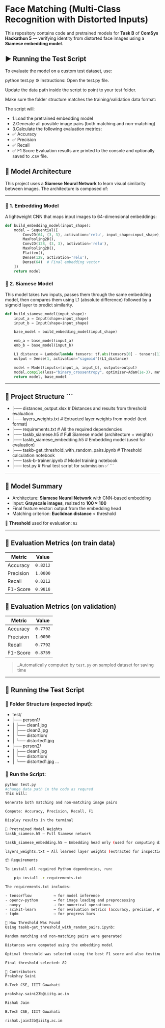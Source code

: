 #  Face Matching (Multi-Class Recognition with Distorted Inputs)

This repository contains code and pretrained models for **Task B** of **ComSys Hackathon 5** — verifying identity from distorted face images using a **Siamese embedding model**.

## ▶️ Running the Test Script
To evaluate the model on a custom test dataset, use:

python test.py
⚙️ Instructions:
Open the test.py file.

Update the data path inside the script to point to your test folder.

Make sure the folder structure matches the training/validation data format:

The script will:
- 1.Load the pretrained embedding model
- 2.Generate all possible image pairs (both matching and non-matching)
- 3.Calculate the following evaluation metrics:
- ✅ Accuracy
- ✅ Precision
- ✅ Recall
- ✅ F1 Score
Evaluation results are printed to the console and optionally saved to .csv  file.

## 🧠 Model Architecture

This project uses a **Siamese Neural Network** to learn visual similarity between images. The architecture is composed of:

---

### 🔹 1. Embedding Model

A lightweight CNN that maps input images to 64-dimensional embeddings:

```python
def build_embedding_model(input_shape):
    model = Sequential([
        Conv2D(64, (3, 3), activation='relu', input_shape=input_shape),
        MaxPooling2D(),
        Conv2D(128, (3, 3), activation='relu'),
        MaxPooling2D(),
        Flatten(),
        Dense(128, activation='relu'),
        Dense(64)  # Final embedding vector
    ])
    return model
```

### 🔹 2. Siamese Model

This model takes two inputs, passes them through the same embedding model, then compares them using L1 (absolute difference) followed by a sigmoid layer to predict similarity.

```python
def build_siamese_model(input_shape):
    input_a = Input(shape=input_shape)
    input_b = Input(shape=input_shape)

    base_model = build_embedding_model(input_shape)

    emb_a = base_model(input_a)
    emb_b = base_model(input_b)

    L1_distance = Lambda(lambda tensors: tf.abs(tensors[0] - tensors[1]))([emb_a, emb_b])
    output = Dense(1, activation="sigmoid")(L1_distance)

    model = Model(inputs=[input_a, input_b], outputs=output)
    model.compile(loss="binary_crossentropy", optimizer=Adam(1e-3), metrics=["accuracy"])
    return model, base_model
```





---

## 📁 Project Structure ``` 
- ├── distances_output.xlsx # Distances and results from threshold evaluation
- ├── layers_weights.txt # Extracted layer weights from model (text format)
- ├── requirements.txt # All the required dependencies 
- ├── taskb_siamese.h5 # Full Siamese model (architecture + weights)
- ├── taskb_siamese_embedding.h5 # Embedding model (used for evaluation)
- ├── taskb-get_threshold_with_random_pairs.ipynb # Threshold calculation notebook
- ├── task-b-trainer.ipynb # Model training notebook
- ├── test.py # Final test script for submission ✅ ``` 

---

## 🧠 Model Summary

- Architecture: **Siamese Neural Network** with CNN-based embedding
- Input: **Grayscale images**, resized to **100 × 100**
- Final feature vector: output from the embedding head
- Matching criterion: **Euclidean distance** < threshold

📌 **Threshold** used for evaluation: `82`

---

## 🎯 Evaluation Metrics (on train data)

| Metric     | Value     |
|------------|-----------|
| Accuracy   | `0.8212`  |
| Precision  | `1.0000`  |
| Recall     | `0.8212`  |
| F1-Score   | `0.9018`  |

## 🎯 Evaluation Metrics (on validation)

| Metric     | Value     |
|------------|-----------|
| Accuracy   | `0.7792`  |
| Precision  | `1.0000`  |
| Recall     | `0.7792`  |
| F1-Score   | `0.8759`  |

> _Automatically computed by `test.py` on sampled dataset for saving time

---

## 🧪 Running the Test Script

### 🧾 Folder Structure (expected input):

- test/
- ├── person1/
- │ ├── clean1.jpg
- │ ├── clean2.jpg
- │ └── distortion/
- │ └── distorted1.jpg
- ├── person2/
- │ ├── clean1.jpg
- │ └── distortion/
- │ └── distorted1.jpg
...

### 🚀 Run the Script:

```bash
python test.py
#change data path in the code as requred
This will:

Generate both matching and non-matching image pairs

Compute: Accuracy, Precision, Recall, F1

Display results in the terminal

💾 Pretrained Model Weights
taskb_siamese.h5 – Full Siamese network

taskb_siamese_embedding.h5 – Embedding head only (used for computing distances)

layers_weights.txt – All learned layer weights (extracted for inspection)

📦 Requirements

To install all required Python dependencies, run:

    pip install -r requirements.txt

The requirements.txt includes:

- tensorflow          → for model inference
- opencv-python       → for image loading and preprocessing
- numpy               → for numerical operations
- scikit-learn        → for evaluation metrics (accuracy, precision, etc.)
- tqdm                → for progress bars

🧠 How Threshold Was Found
Using taskb-get_threshold_with_random_pairs.ipynb:

Random matching and non-matching pairs were generated

Distances were computed using the embedding model

Optimal threshold was selected using the best F1 score and also testing all thresholds between 50-100

Final threshold selected: 82

🤝 Contributors
Prakshay Saini

B.Tech CSE, IIIT Guwahati

prakshay.saini23b@iiitg.ac.in

Rishab Jain

B.Tech CSE, IIIT Guwahati

rishab.jain23b@iiitg.ac.in

